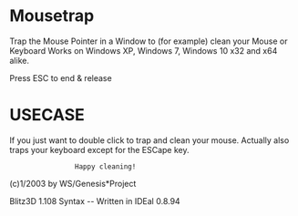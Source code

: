 # Mousetrap
Trap the Mouse Pointer in a Window to (for example) clean your Mouse or Keyboard
Works on Windows XP, Windows 7, Windows 10 x32 and x64 alike.

Press ESC to end & release

# USECASE
If you just want to double click to trap and clean your mouse.
Actually also traps your keyboard except for the ESCape key.

                    Happy cleaning!

(c)1/2003 by WS/Genesis*Project

Blitz3D 1.108 Syntax -- Written in IDEal 0.8.94
